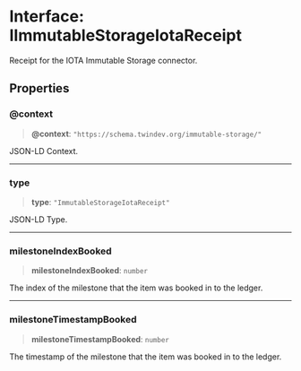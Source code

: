 # Interface: IImmutableStorageIotaReceipt

Receipt for the IOTA Immutable Storage connector.

## Properties

### @context

> **@context**: `"https://schema.twindev.org/immutable-storage/"`

JSON-LD Context.

***

### type

> **type**: `"ImmutableStorageIotaReceipt"`

JSON-LD Type.

***

### milestoneIndexBooked

> **milestoneIndexBooked**: `number`

The index of the milestone that the item was booked in to the ledger.

***

### milestoneTimestampBooked

> **milestoneTimestampBooked**: `number`

The timestamp of the milestone that the item was booked in to the ledger.
